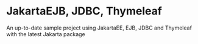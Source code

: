# JakartaEJB, JDBC, Thymeleaf

An up-to-date sample project using JakartaEE, EJB, JDBC and Thymeleaf with the latest Jakarta package